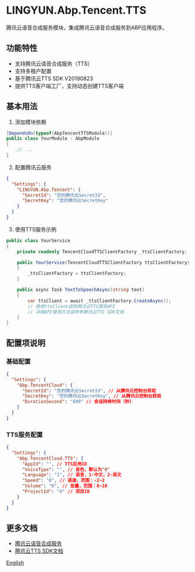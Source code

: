 # LINGYUN.Abp.Tencent.TTS

腾讯云语音合成服务模块，集成腾讯云语音合成服务到ABP应用程序。

## 功能特性

* 支持腾讯云语音合成服务（TTS）
* 支持多租户配置
* 基于腾讯云TTS SDK V20190823
* 提供TTS客户端工厂，支持动态创建TTS客户端

## 基本用法

1. 添加模块依赖
```csharp
[DependsOn(typeof(AbpTencentTTSModule))]
public class YourModule : AbpModule
{
    // ...
}
```

2. 配置腾讯云服务
```json
{
  "Settings": {
    "LINGYUN.Abp.Tencent": {
      "SecretId": "您的腾讯云SecretId",
      "SecretKey": "您的腾讯云SecretKey"
    }
  }
}
```

3. 使用TTS服务示例
```csharp
public class YourService
{
    private readonly TencentCloudTTSClientFactory _ttsClientFactory;

    public YourService(TencentCloudTTSClientFactory ttsClientFactory)
    {
        _ttsClientFactory = ttsClientFactory;
    }

    public async Task TextToSpeechAsync(string text)
    {
        var ttsClient = await _ttsClientFactory.CreateAsync();
        // 使用ttsClient调用腾讯云TTS服务API
        // 详细API使用方法请参考腾讯云TTS SDK文档
    }
}
```

## 配置项说明

### 基础配置

```json
{
  "Settings": {
    "Abp.TencentCloud": {
      "SecretId": "您的腾讯云SecretId", // 从腾讯云控制台获取
      "SecretKey": "您的腾讯云SecretKey", // 从腾讯云控制台获取
      "DurationSecond": "600" // 会话持续时间（秒）
    }
  }
}
```

### TTS服务配置

```json
{
  "Settings": {
    "Abp.TencentCloud.TTS": {
      "AppId": "", // TTS应用ID
      "VoiceType": "", // 音色，默认为"0"
      "Language": "1", // 语言，1-中文，2-英文
      "Speed": "0", // 语速，范围：-2~2
      "Volume": "0", // 音量，范围：0~10
      "ProjectId": "0" // 项目ID
    }
  }
}
```

## 更多文档

* [腾讯云语音合成服务](https://cloud.tencent.com/document/product/1073)
* [腾讯云TTS SDK文档](https://cloud.tencent.com/document/product/1073/37927)

[English](./README.EN.md)
